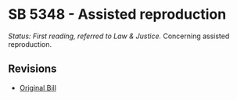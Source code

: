 # SB 5348 - Assisted reproduction
*Status: First reading, referred to Law & Justice.*
Concerning assisted reproduction.

## Revisions
* [Original Bill](1/)